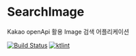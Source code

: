 # SearchImage
Kakao openApi 활용 Image 검색 어플리케이션
<br>

[![Build Status](https://travis-ci.com/sysout-achieve/SearchImage.svg?branch=master)](https://travis-ci.com/sysout-achieve/SearchImage)
[![ktlint](https://img.shields.io/badge/code%20style-%E2%9D%A4-FF4081.svg)](https://ktlint.github.io/)
